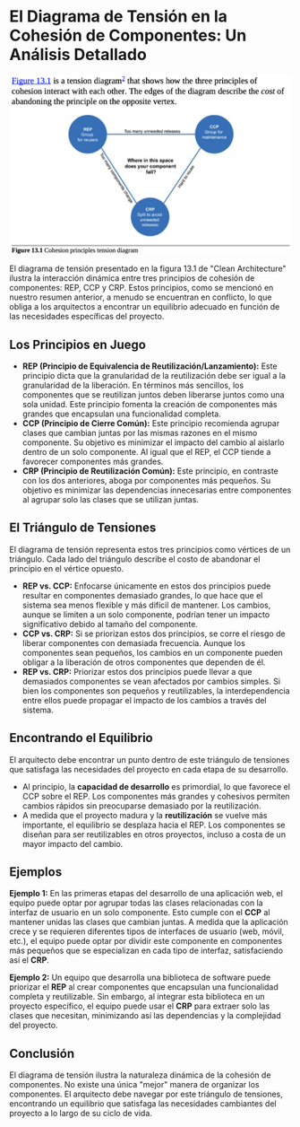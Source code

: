 # El Diagrama de Tensión en la Cohesión de Componentes: Un Análisis Detallado

![Component cohesion tension diagram](./images/fig%2013.1%20cohesion%20tension%20diagram.png)

El diagrama de tensión presentado en la figura 13.1 de "Clean Architecture" ilustra la interacción dinámica entre tres principios de cohesión de componentes: REP, CCP y CRP.  Estos principios, como se mencionó en nuestro resumen anterior, a menudo se encuentran en conflicto, lo que obliga a los arquitectos a encontrar un equilibrio adecuado en función de las necesidades específicas del proyecto.

## Los Principios en Juego

*   **REP (Principio de Equivalencia de Reutilización/Lanzamiento):** Este principio dicta que la granularidad de la reutilización debe ser igual a la granularidad de la liberación. En términos más sencillos, los componentes que se reutilizan juntos deben liberarse juntos como una sola unidad. Este principio fomenta la creación de componentes más grandes que encapsulan una funcionalidad completa.
*   **CCP (Principio de Cierre Común):** Este principio recomienda agrupar clases que cambian juntas por las mismas razones en el mismo componente. Su objetivo es minimizar el impacto del cambio al aislarlo dentro de un solo componente. Al igual que el REP, el CCP tiende a favorecer componentes más grandes.
*   **CRP (Principio de Reutilización Común):** Este principio, en contraste con los dos anteriores, aboga por componentes más pequeños. Su objetivo es minimizar las dependencias innecesarias entre componentes al agrupar solo las clases que se utilizan juntas.

## El Triángulo de Tensiones

El diagrama de tensión representa estos tres principios como vértices de un triángulo.  Cada lado del triángulo describe el costo de abandonar el principio en el vértice opuesto.

*   **REP vs. CCP:**  Enfocarse únicamente en estos dos principios puede resultar en componentes demasiado grandes, lo que hace que el sistema sea menos flexible y más difícil de mantener. Los cambios, aunque se limiten a un solo componente, podrían tener un impacto significativo debido al tamaño del componente.
*   **CCP vs. CRP:**  Si se priorizan estos dos principios, se corre el riesgo de liberar componentes con demasiada frecuencia.  Aunque los componentes sean pequeños, los cambios en un componente pueden obligar a la liberación de otros componentes que dependen de él.
*   **REP vs. CRP:**  Priorizar estos dos principios puede llevar a que demasiados componentes se vean afectados por cambios simples.  Si bien los componentes son pequeños y reutilizables, la interdependencia entre ellos puede propagar el impacto de los cambios a través del sistema.

## Encontrando el Equilibrio

El arquitecto debe encontrar un punto dentro de este triángulo de tensiones que satisfaga las necesidades del proyecto en cada etapa de su desarrollo. 

*   Al principio, la **capacidad de desarrollo** es primordial, lo que favorece el CCP sobre el REP. Los componentes más grandes y cohesivos permiten cambios rápidos sin preocuparse demasiado por la reutilización.
*   A medida que el proyecto madura y la **reutilización** se vuelve más importante, el equilibrio se desplaza hacia el REP. Los componentes se diseñan para ser reutilizables en otros proyectos, incluso a costa de un mayor impacto del cambio.

## Ejemplos

**Ejemplo 1:** En las primeras etapas del desarrollo de una aplicación web, el equipo puede optar por agrupar todas las clases relacionadas con la interfaz de usuario en un solo componente. Esto cumple con el **CCP** al mantener unidas las clases que cambian juntas. A medida que la aplicación crece y se requieren diferentes tipos de interfaces de usuario (web, móvil, etc.), el equipo puede optar por dividir este componente en componentes más pequeños que se especializan en cada tipo de interfaz, satisfaciendo así el **CRP**.

**Ejemplo 2:** Un equipo que desarrolla una biblioteca de software puede priorizar el **REP** al crear componentes que encapsulan una funcionalidad completa y reutilizable. Sin embargo, al integrar esta biblioteca en un proyecto específico, el equipo puede usar el **CRP** para extraer solo las clases que necesitan, minimizando así las dependencias y la complejidad del proyecto.

## Conclusión

El diagrama de tensión ilustra la naturaleza dinámica de la cohesión de componentes. No existe una única "mejor" manera de organizar los componentes. El arquitecto debe navegar por este triángulo de tensiones, encontrando un equilibrio que satisfaga las necesidades cambiantes del proyecto a lo largo de su ciclo de vida.
